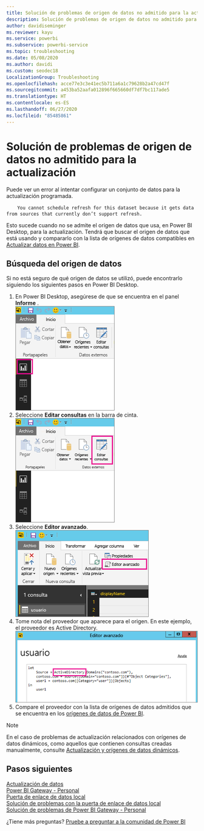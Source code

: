 ```yaml
---
title: Solución de problemas de origen de datos no admitido para la actualización
description: Solución de problemas de origen de datos no admitido para la actualización
author: davidiseminger
ms.reviewer: kayu
ms.service: powerbi
ms.subservice: powerbi-service
ms.topic: troubleshooting
ms.date: 05/08/2020
ms.author: davidi
ms.custom: seodec18
LocalizationGroup: Troubleshooting
ms.openlocfilehash: acce77e3c3e41ec5b711a6a1c79628b2a47cd47f
ms.sourcegitcommit: a453ba52aafa012896f665660df7df7bc117ade5
ms.translationtype: HT
ms.contentlocale: es-ES
ms.lasthandoff: 06/27/2020
ms.locfileid: "85485861"
---
```

# <a name="troubleshooting-unsupported-data-source-for-refresh"></a>Solución de problemas de origen de datos no admitido para la actualización
Puede ver un error al intentar configurar un conjunto de datos para la actualización programada.

        You cannot schedule refresh for this dataset because it gets data from sources that currently don’t support refresh.

Esto sucede cuando no se admite el origen de datos que usa, en Power BI Desktop, para la actualización. Tendrá que buscar el origen de datos que está usando y compararlo con la lista de orígenes de datos compatibles en [Actualizar datos en Power BI](refresh-data.md). 

## <a name="find-the-data-source"></a>Búsqueda del origen de datos
Si no está seguro de qué origen de datos se utilizó, puede encontrarlo siguiendo los siguientes pasos en Power BI Desktop.  

1. En Power BI Desktop, asegúrese de que se encuentra en el panel **Informe** .  
   ![Panel de informes de Desktop](media/service-admin-troubleshoot-unsupported-data-source-for-refresh/tshoot-report-pane.png)
2. Seleccione **Editar consultas** en la barra de cinta.  
   ![Editar consultas](media/service-admin-troubleshoot-unsupported-data-source-for-refresh/tshoot-edit-queries.png)
3. Seleccione **Editor avanzado**.  
   ![Editor avanzado](media/service-admin-troubleshoot-unsupported-data-source-for-refresh/tshoot-advanced-editor.png)
4. Tome nota del proveedor que aparece para el origen.  En este ejemplo, el proveedor es Active Directory.  
   ![Proveedor del origen de datos](media/service-admin-troubleshoot-unsupported-data-source-for-refresh/tshoot-provider.png)
5. Compare el proveedor con la lista de orígenes de datos admitidos que se encuentra en los [orígenes de datos de Power BI](power-bi-data-sources.md).

> [!NOTE]
> En el caso de problemas de actualización relacionados con orígenes de datos dinámicos, como aquellos que contienen consultas creadas manualmente, consulte [Actualización y orígenes de datos dinámicos](refresh-data.md#refresh-and-dynamic-data-sources).


## <a name="next-steps"></a>Pasos siguientes
[Actualización de datos](refresh-data.md)  
[Power BI Gateway - Personal](service-gateway-personal-mode.md)  
[Puerta de enlace de datos local](service-gateway-onprem.md)  
[Solución de problemas con la puerta de enlace de datos local](service-gateway-onprem-tshoot.md)  
[Solución de problemas de Power BI Gateway - Personal](service-admin-troubleshooting-power-bi-personal-gateway.md)  

¿Tiene más preguntas? [Pruebe a preguntar a la comunidad de Power BI](https://community.powerbi.com/)
